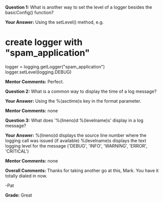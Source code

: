 ﻿**Question 1:**
What is another way to set the level of a logger besides the basicConfig() function?

**Your Answer:**
Using the setLevel() method, e.g.

# create logger with "spam_application"
logger = logging.getLogger("spam_application")
logger.setLevel(logging.DEBUG)

**Mentor Comments:**
Perfect.

**Question 2:**
What is a common way to display the time of a log message?

**Your Answer:**
Using the %(asctime)s key in the format parameter.

**Mentor Comments:**
none

**Question 3:**
What does '%(lineno)d %(levelname)s' display in a log message?

**Your Answer:**
%(lineno)d displays the source line number where the logging call was issued (if available) 
%(levelname)s displays the text logging level for the message ('DEBUG', 'INFO', 'WARNING', 'ERROR', 'CRITICAL') 

**Mentor Comments:**
none

**Overall Comments:**
Thanks for taking another go at this, Mark. You have it totally dialed in now.

-Pat

**Grade:**
Great
